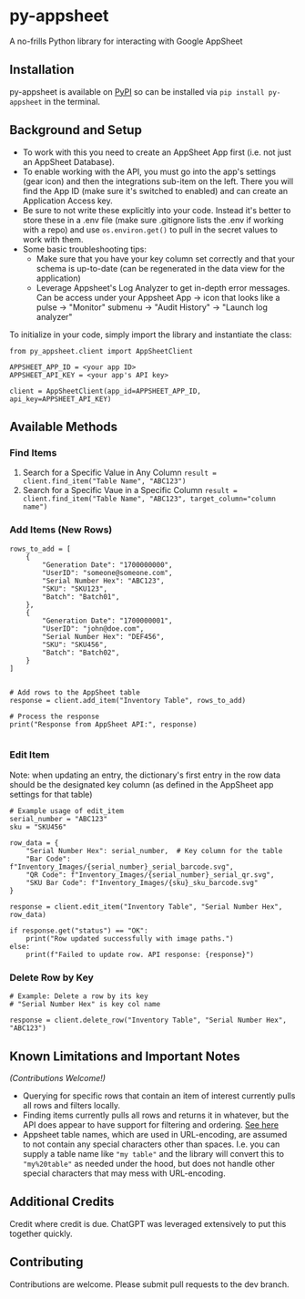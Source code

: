 # py-appsheet
A no-frills Python library for interacting with Google AppSheet

## Installation
py-appsheet is available on [PyPI](https://pypi.org/project/py-appsheet/) so can be installed via `pip install py-appsheet` in the terminal.

## Background and Setup
* To work with this you need to create an AppSheet App first (i.e. not just an AppSheet Database). 
* To enable working with the API, you must go into the app's settings (gear icon) and then the integrations sub-item on the left. There you will find the App ID (make sure it's switched to enabled) and can create an Application Access key.
* Be sure to not write these explicitly into your code. Instead it's better to store these in a .env file (make sure .gitignore lists the .env if working with a repo) and use `os.environ.get()` to pull in the secret values to work with them.
* Some basic troubleshooting tips:
	* Make sure that you have your key column set correctly and that your schema is up-to-date (can be regenerated in the data view for the application)
	* Leverage Appsheet's Log Analyzer to get in-depth error messages. Can be access under your Appsheet App -> icon that looks like a pulse -> "Monitor" submenu -> "Audit History" -> "Launch log analyzer"

To initialize in your code, simply import the library and instantiate the class:

```
from py_appsheet.client import AppSheetClient

APPSHEET_APP_ID = <your app ID>
APPSHEET_API_KEY = <your app's API key>

client = AppSheetClient(app_id=APPSHEET_APP_ID, api_key=APPSHEET_API_KEY)
```

## Available Methods

### Find Items
1. Search for a Specific Value in Any Column
`result = client.find_item("Table Name", "ABC123")
`
2. Search for a Specific Vaue in a Specific Column
`result = client.find_item("Table Name", "ABC123", target_column="column name")`

### Add Items (New Rows)

```
rows_to_add = [
    {
        "Generation Date": "1700000000",
        "UserID": "someone@someone.com",
        "Serial Number Hex": "ABC123",
        "SKU": "SKU123",
        "Batch": "Batch01",
    },
    {
        "Generation Date": "1700000001",
        "UserID": "john@doe.com",
        "Serial Number Hex": "DEF456",
        "SKU": "SKU456",
        "Batch": "Batch02",
    }
]


# Add rows to the AppSheet table
response = client.add_item("Inventory Table", rows_to_add)

# Process the response
print("Response from AppSheet API:", response)


```

### Edit Item

Note: when updating an entry, the dictionary's first entry in the row data should be the designated key column (as defined in the AppSheet app settings for that table)

```
# Example usage of edit_item
serial_number = "ABC123"
sku = "SKU456"

row_data = {
    "Serial Number Hex": serial_number,  # Key column for the table
    "Bar Code": f"Inventory_Images/{serial_number}_serial_barcode.svg",
    "QR Code": f"Inventory_Images/{serial_number}_serial_qr.svg",
    "SKU Bar Code": f"Inventory_Images/{sku}_sku_barcode.svg"
}

response = client.edit_item("Inventory Table", "Serial Number Hex", row_data)

if response.get("status") == "OK":
    print("Row updated successfully with image paths.")
else:
    print(f"Failed to update row. API response: {response}")

```

### Delete Row by Key

```
# Example: Delete a row by its key
# "Serial Number Hex" is key col name

response = client.delete_row("Inventory Table", "Serial Number Hex", "ABC123") 

```


## Known Limitations and Important Notes
*(Contributions Welcome!)*

* Querying for specific rows that contain an item of interest currently pulls all rows and filters locally.
* Finding items currently pulls all rows and returns it in whatever, but the API does appear to have support for filtering and ordering. [See here](https://support.google.com/appsheet/answer/10105770?hl=en&ref_topic=10105767&sjid=1506075158107162628-NC)
* Appsheet table names, which are used in URL-encoding, are assumed to not contain any special characters other than spaces. I.e. you can supply a table name like `"my table"` and the library will convert this to `"my%20table"` as needed under the hood, but does not handle other special characters that may mess with URL-encoding. 

## Additional Credits
Credit where credit is due. ChatGPT was leveraged extensively to put this together quickly. 

## Contributing
Contributions are welcome. Please submit pull requests to the dev branch.
